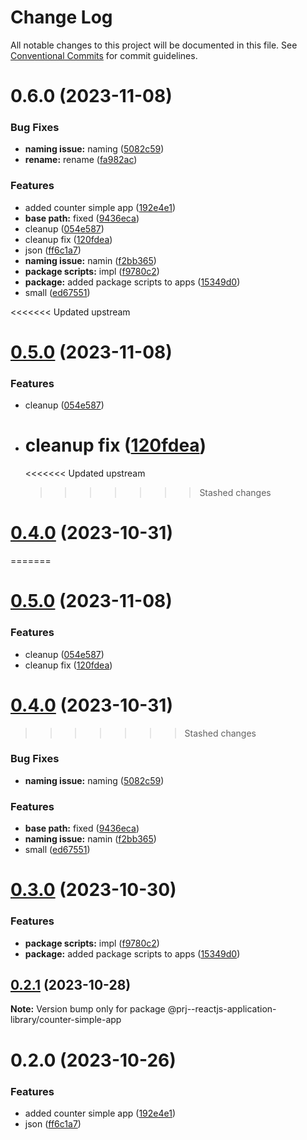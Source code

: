 # Change Log

All notable changes to this project will be documented in this file.
See [Conventional Commits](https://conventionalcommits.org) for commit guidelines.

# 0.6.0 (2023-11-08)

### Bug Fixes

-   **naming issue:** naming ([5082c59](https://github.com/paulAlexSerban/prj--reactjs-application-library/commit/5082c599e93805b29d3df21e594e67b83160f658))
-   **rename:** rename ([fa982ac](https://github.com/paulAlexSerban/prj--reactjs-application-library/commit/fa982ac05c386e2f9563611d754b73bc08b54894))

### Features

-   added counter simple app ([192e4e1](https://github.com/paulAlexSerban/prj--reactjs-application-library/commit/192e4e1544853cc4c5efc747c1d75a04577920bf))
-   **base path:** fixed ([9436eca](https://github.com/paulAlexSerban/prj--reactjs-application-library/commit/9436ecafd5addb266153737a53f95922733b9a63))
-   cleanup ([054e587](https://github.com/paulAlexSerban/prj--reactjs-application-library/commit/054e587ee273e2c7254472f3d072ed1f299c22c4))
-   cleanup fix ([120fdea](https://github.com/paulAlexSerban/prj--reactjs-application-library/commit/120fdeab392739c535161d5a84eea9c3fe337961))
-   json ([ff6c1a7](https://github.com/paulAlexSerban/prj--reactjs-application-library/commit/ff6c1a7c419f4e66511235803ec26a9db5a85314))
-   **naming issue:** namin ([f2bb365](https://github.com/paulAlexSerban/prj--reactjs-application-library/commit/f2bb365256593d698336ba08b8b826545f8d6dc4))
-   **package scripts:** impl ([f9780c2](https://github.com/paulAlexSerban/prj--reactjs-application-library/commit/f9780c2896d185c8adf83f5af0782939e799b430))
-   **package:** added package scripts to apps ([15349d0](https://github.com/paulAlexSerban/prj--reactjs-application-library/commit/15349d0e3d3eac4222a99a42b28d4d67b764557f))
-   small ([ed67551](https://github.com/paulAlexSerban/prj--reactjs-application-library/commit/ed6755124ed3073708ca574f7bf1414304d5f15c))

<<<<<<< Updated upstream

# [0.5.0](https://github.com/paulAlexSerban/prj--reactjs-component-lib/compare/@prj--reactjs-component-lib/counter-simple-app@0.4.0...@prj--reactjs-component-lib/counter-simple-app@0.5.0) (2023-11-08)

### Features

-   cleanup ([054e587](https://github.com/paulAlexSerban/prj--reactjs-component-lib/commit/054e587ee273e2c7254472f3d072ed1f299c22c4))
-   # cleanup fix ([120fdea](https://github.com/paulAlexSerban/prj--reactjs-component-lib/commit/120fdeab392739c535161d5a84eea9c3fe337961))
    <<<<<<< Updated upstream
    > > > > > > > Stashed changes

# [0.4.0](https://github.com/paulAlexSerban/prj--reactjs-component-lib/compare/@prj--reactjs-component-lib/counter-simple-app@0.3.0...@prj--reactjs-component-lib/counter-simple-app@0.4.0) (2023-10-31)

=======

# [0.5.0](https://github.com/paulAlexSerban/prj--reactjs-application-library/compare/@prj--reactjs-application-library/counter-simple-app@0.4.0...@prj--reactjs-application-library/counter-simple-app@0.5.0) (2023-11-08)

### Features

-   cleanup ([054e587](https://github.com/paulAlexSerban/prj--reactjs-application-library/commit/054e587ee273e2c7254472f3d072ed1f299c22c4))
-   cleanup fix ([120fdea](https://github.com/paulAlexSerban/prj--reactjs-application-library/commit/120fdeab392739c535161d5a84eea9c3fe337961))

# [0.4.0](https://github.com/paulAlexSerban/prj--reactjs-application-library/compare/@prj--reactjs-application-library/counter-simple-app@0.3.0...@prj--reactjs-application-library/counter-simple-app@0.4.0) (2023-10-31)

> > > > > > > Stashed changes

### Bug Fixes

-   **naming issue:** naming ([5082c59](https://github.com/paulAlexSerban/prj--reactjs-application-library/commit/5082c599e93805b29d3df21e594e67b83160f658))

### Features

-   **base path:** fixed ([9436eca](https://github.com/paulAlexSerban/prj--reactjs-application-library/commit/9436ecafd5addb266153737a53f95922733b9a63))
-   **naming issue:** namin ([f2bb365](https://github.com/paulAlexSerban/prj--reactjs-application-library/commit/f2bb365256593d698336ba08b8b826545f8d6dc4))
-   small ([ed67551](https://github.com/paulAlexSerban/prj--reactjs-application-library/commit/ed6755124ed3073708ca574f7bf1414304d5f15c))

# [0.3.0](https://github.com/paulAlexSerban/prj--reactjs-application-library/compare/@prj--reactjs-application-library/counter-simple-app@0.2.1...@prj--reactjs-application-library/counter-simple-app@0.3.0) (2023-10-30)

### Features

-   **package scripts:** impl ([f9780c2](https://github.com/paulAlexSerban/prj--reactjs-application-library/commit/f9780c2896d185c8adf83f5af0782939e799b430))
-   **package:** added package scripts to apps ([15349d0](https://github.com/paulAlexSerban/prj--reactjs-application-library/commit/15349d0e3d3eac4222a99a42b28d4d67b764557f))

## [0.2.1](https://github.com/paulAlexSerban/prj--reactjs-application-library/compare/@prj--reactjs-application-library/counter-simple-app@0.2.0...@prj--reactjs-application-library/counter-simple-app@0.2.1) (2023-10-28)

**Note:** Version bump only for package @prj--reactjs-application-library/counter-simple-app

# 0.2.0 (2023-10-26)

### Features

-   added counter simple app ([192e4e1](https://github.com/paulAlexSerban/prj--reactjs-application-library/commit/192e4e1544853cc4c5efc747c1d75a04577920bf))
-   json ([ff6c1a7](https://github.com/paulAlexSerban/prj--reactjs-application-library/commit/ff6c1a7c419f4e66511235803ec26a9db5a85314))
